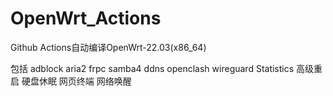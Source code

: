 # OpenWrt_Actions

Github Actions自动编译OpenWrt-22.03(x86_64)

包括 adblock aria2 frpc samba4 ddns openclash wireguard Statistics 高级重启 硬盘休眠 网页终端 网络唤醒 

